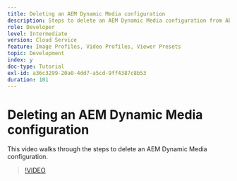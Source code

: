 ```yaml
---
title: Deleting an AEM Dynamic Media configuration
description: Steps to delete an AEM Dynamic Media configuration from AEM Assets.
role: Developer
level: Intermediate
version: Cloud Service
feature: Image Profiles, Video Profiles, Viewer Presets
topic: Development
index: y
doc-type: Tutorial
exl-id: a36c3299-20a0-4dd7-a5cd-9ff4387c8b53
duration: 101
---
```

# Deleting an AEM Dynamic Media configuration

This video walks through the steps to delete an AEM Dynamic Media configuration.

>[!VIDEO](https://video.tv.adobe.com/v/335363?quality=12&learn=on)
